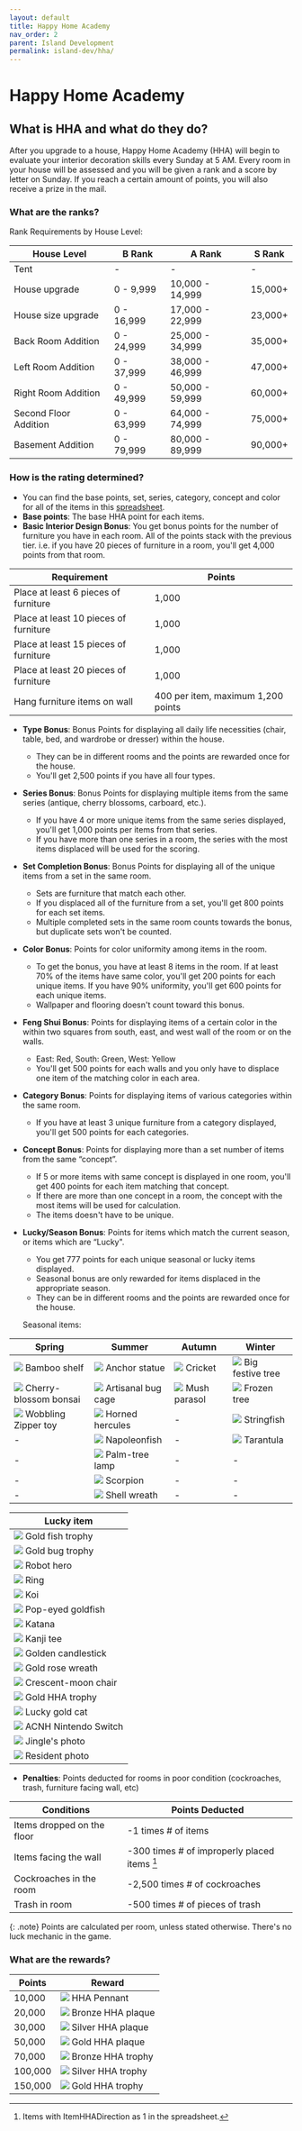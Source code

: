 ```yaml
---
layout: default
title: Happy Home Academy
nav_order: 2
parent: Island Development
permalink: island-dev/hha/
---
```

# Happy Home Academy
## What is HHA and what do they do?
After you upgrade to a house, Happy Home Academy (HHA) will begin to evaluate your interior decoration skills every Sunday at 5 AM. Every room in your house will be assessed and you will be given a rank and a score by letter on Sunday. If you reach a certain amount of points, you will also receive a prize in the mail.

### What are the ranks?
Rank Requirements by House Level:

| House Level           | B Rank      | A Rank           | S Rank  |
|-----------------------|-------------|------------------|---------|
| Tent                  | \-          | \-               | \-      |
| House upgrade         | 0 \- 9,999  | 10,000 \- 14,999 | 15,000+ |
| House size upgrade    | 0 \- 16,999 | 17,000 \- 22,999 | 23,000+ |
| Back Room Addition    | 0 \- 24,999 | 25,000 \- 34,999 | 35,000+ |
| Left Room Addition    | 0 \- 37,999 | 38,000 \- 46,999 | 47,000+ |
| Right Room Addition   | 0 \- 49,999 | 50,000 \- 59,999 | 60,000+ |
| Second Floor Addition | 0 \- 63,999 | 64,000 \- 74,999 | 75,000+ |
| Basement Addition     | 0 \- 79,999 | 80,000 \- 89,999 | 90,000+ |

### How is the rating determined?

- You can find the base points, set, series, category, concept and color for all of the items in this [spreadsheet](https://docs.google.com/spreadsheets/d/13d_LAJPlxMa_DubPTuirkIV4DERBMXbrWQsmSh8ReK4/edit#gid=1919547711).
- **Base points**: The base HHA point for each items.
- **Basic Interior Design Bonus**: You get bonus points for the number of furniture you have in each room. All of the points stack with the previous tier. i.e. if you have 20 pieces of furniture in a room, you'll get 4,000 points from that room.

| Requirement                           | Points                             |
|---------------------------------------|------------------------------------|
| Place at least 6 pieces of furniture  | 1,000                              |
| Place at least 10 pieces of furniture | 1,000                              |
| Place at least 15 pieces of furniture | 1,000                              |
| Place at least 20 pieces of furniture | 1,000                              |
| Hang furniture items on wall          | 400 per item, maximum 1,200 points |

- **Type Bonus**: Bonus Points for displaying all daily life necessities (chair, table, bed, and wardrobe or dresser) within the house.
  - They can be in different rooms and the points are rewarded once for the house.
  - You'll get 2,500 points if you have all four types.
- **Series Bonus**: Bonus Points for displaying multiple items from the same series (antique, cherry blossoms, carboard, etc.). 
  - If you have 4 or more unique items from the same series displayed, you'll get 1,000 points per items from that series.
  - If you have more than one series in a room, the series with the most items displaced will be used for the scoring.
- **Set Completion Bonus**: Bonus Points for displaying all of the unique items from a set in the same room.
  - Sets are furniture that match each other.
  - If you displaced all of the furniture from a set, you'll get 800 points for each set items.
  - Multiple completed sets in the same room counts towards the bonus, but duplicate sets won't be counted.
- **Color Bonus**: Points for color uniformity among items in the room.
  - To get the bonus, you have at least 8 items in the room. If at least 70% of the items have same color, you'll get 200 points for each unique items. If you have 90% uniformity, you'll get 600 points for each unique items.
  - Wallpaper and flooring doesn't count toward this bonus.
- **Feng Shui Bonus**: Points for displaying items of a certain color in the within two squares from south, east, and west wall of the room or on the walls.
  - East: Red,  South: Green, West: Yellow
  - You'll get 500 points for each walls and you only have to displace one item of the matching color in each area.
- **Category Bonus**: Points for displaying items of various categories within the same room.
  - If you have at least 3 unique furniture from a category displayed, you'll get 500 points for each categories.
- **Concept Bonus**: Points for displaying more than a set number of items from the same “concept”.
  - If 5 or more items with same concept is displayed in one room, you'll get 400 points for each item matching that concept.
  - If there are more than one concept in a room, the concept with the most items will be used for calculation.
  - The items doesn't have to be unique.
- **Lucky/Season Bonus**: Points for items which match the current season, or items which are “Lucky".
  - You get 777 points for each unique seasonal or lucky items displayed.
  - Seasonal bonus are only rewarded for items displaced in the appropriate season.
  - They can be in different rooms and the points are rewarded once for the house.

  Seasonal items:

| Spring                | Summer             | Autumn       | Winter           |
|-----------------------|--------------------|--------------|------------------|
| <span><img src="https://acnhcdn.com/latest/FtrIcon/FtrBambooShelf_Remake_0_0.png" id="inv-icon"></span> Bamboo shelf | <span><img src="https://acnhcdn.com/latest/FtrIcon/FtrShipanchor_Remake_0_0.png" id="inv-icon"></span> Anchor statue      | <span><img src="https://acnhcdn.com/latest/FtrIcon/FtrInsectKohrogi.png" id="inv-icon"></span> Cricket       | <span><img src="https://acnhcdn.com/latest/FtrIcon/FtrTreeXmasL_Remake_0_0.png" id="inv-icon"></span> Big festive tree  |
| <span><img src="https://acnhcdn.com/latest/FtrIcon/FtrBonsaiSakura.png" id="inv-icon"></span> Cherry-blossom bonsai   | <span><img src="https://acnhcdn.com/latest/FtrIcon/FtrEventobjInsectBox.png" id="inv-icon"></span> Artisanal bug cage  | <span><img src="https://acnhcdn.com/latest/FtrIcon/FtrMushroomParasol_Remake_0_0.png" id="inv-icon"></span> Mush parasol   | <span><img src="https://acnhcdn.com/latest/FtrIcon/FtrIceTree_Remake_0_0.png" id="inv-icon"></span> Frozen tree       |
| <span><img src="https://acnhcdn.com/latest/FtrIcon/FtrDollPyn.png" id="inv-icon"></span> Wobbling Zipper toy          | <span><img src="https://acnhcdn.com/latest/FtrIcon/FtrInsectHerakuresuohkabuto.png" id="inv-icon"></span> Horned hercules    | \- | <span><img src="https://acnhcdn.com/latest/FtrIcon/FtrFishItou.png" id="inv-icon"></span> Stringfish       |
| \- | <span><img src="https://acnhcdn.com/latest/FtrIcon/FtrFishNaporeonfish.png" id="inv-icon"></span> Napoleonfish              | \- | <span><img src="https://acnhcdn.com/latest/FtrIcon/FtrInsectTaranchura.png" id="inv-icon"></span> Tarantula        |
| \- | <span><img src="https://acnhcdn.com/latest/FtrIcon/FtrPalmtreelamp_Remake_0_0.png" id="inv-icon"></span> Palm-tree lamp     | \- | \- |
| \- | <span><img src="https://acnhcdn.com/latest/FtrIcon/FtrInsectSasori.png" id="inv-icon"></span> Scorpion                      | \- | \- |
| \- | <span><img src="https://acnhcdn.com/latest/FtrIcon/FtrDoorOrnamentWreathShell.png" id="inv-icon"></span> Shell wreath       | \- | \- |

| Lucky item                                                                                                                     |
|--------------------------------------------------------------------------------------------------------------------------------|
| <span><img src="https://acnhcdn.com/latest/FtrIcon/FtrTrophyFishGold.png" id="inv-icon"></span> Gold fish trophy               |
| <span><img src="https://acnhcdn.com/latest/FtrIcon/FtrTrophyInsectGold.png" id="inv-icon"></span> Gold bug trophy              |
| <span><img src="https://acnhcdn.com/latest/FtrIcon/FtrHerorobot_Remake_0_0.png" id="inv-icon"></span> Robot hero               |
| <span><img src="https://acnhcdn.com/latest/FtrIcon/FtrRing_Remake_0_0.png" id="inv-icon"></span> Ring                          |
| <span><img src="https://acnhcdn.com/latest/FtrIcon/FtrFishNishikigoi.png" id="inv-icon"></span> Koi                            |
| <span><img src="https://acnhcdn.com/latest/FtrIcon/FtrFishDemekin.png" id="inv-icon"></span> Pop-eyed goldfish                 |
| <span><img src="https://acnhcdn.com/latest/FtrIcon/FtrJapanSword_Remake_0_0.png" id="inv-icon"></span> Katana                  |
| <span><img src="https://acnhcdn.com/latest/FtrIcon/TopsTexTopTshirtsHKanji0.png" id="inv-icon"></span> Kanji tee               |
| <span><img src="https://acnhcdn.com/latest/FtrIcon/FtrGoldCandlestand.png" id="inv-icon"></span> Golden candlestick            |
| <span><img src="https://acnhcdn.com/latest/FtrIcon/FtrDoorOrnamentWreathRoseGold.png" id="inv-icon"></span> Gold rose wreath   |
| <span><img src="https://acnhcdn.com/latest/FtrIcon/FtrStarMoonChairL_Remake_0_0.png" id="inv-icon"></span> Crescent-moon chair |
| <span><img src="https://acnhcdn.com/latest/FtrIcon/FtrTrophyHhaGold.png" id="inv-icon"></span> Gold HHA trophy                 |
| <span><img src="https://acnhcdn.com/latest/FtrIcon/FtrManekinekoGold.png" id="inv-icon"></span> Lucky gold cat                 |
| <span><img src="https://acnhcdn.com/latest/FtrIcon/FtrSwitch_Remake_0_0.png" id="inv-icon"></span> ACNH Nintendo Switch        |
| <span><img src="https://acnhcdn.com/latest/FtrIcon/BromideNpcSpRei_Remake_0_0.png" id="inv-icon"></span> Jingle's photo        |
| <span><img src="https://acnhcdn.com/latest/FtrIcon/BromideNpcNmlCat00_Remake_0_0.png" id="inv-icon"></span> Resident photo     |

- **Penalties**: Points deducted for rooms in poor condition (cockroaches, trash, furniture facing wall, etc)

| Conditions                 | Points Deducted                               |
|----------------------------|-----------------------------------------------|
| Items dropped on the floor | \-1 times # of items                          |
| Items facing the wall      | \-300 times # of improperly placed items [^1] |
| Cockroaches in the room    | \-2,500 times # of cockroaches                |
| Trash in room              | \-500 times # of pieces of trash              |

[^1]: Items with ItemHHADirection as 1 in the spreadsheet.

{: .note}
Points are calculated per room, unless stated otherwise. There's no luck mechanic in the game.

### What are the rewards?

| Points  | Reward                                                                                                             |
|---------|--------------------------------------------------------------------------------------------------------------------|
| 10,000  | <span><img src="https://acnhcdn.com/latest/FtrIcon/FtrPenantHha.png" id="inv-icon"></span> HHA Pennant             |
| 20,000  | <span><img src="https://acnhcdn.com/latest/FtrIcon/FtrShieldHhaBronze.png" id="inv-icon"></span> Bronze HHA plaque |
| 30,000  | <span><img src="https://acnhcdn.com/latest/FtrIcon/FtrShieldHhaSilver.png" id="inv-icon"></span> Silver HHA plaque |
| 50,000  | <span><img src="https://acnhcdn.com/latest/FtrIcon/FtrShieldHhaGold.png" id="inv-icon"></span> Gold HHA plaque     |
| 70,000  | <span><img src="https://acnhcdn.com/latest/FtrIcon/FtrTrophyHhaBronze.png" id="inv-icon"></span> Bronze HHA trophy |
| 100,000 | <span><img src="https://acnhcdn.com/latest/FtrIcon/FtrTrophyHhaSilver.png" id="inv-icon"></span> Silver HHA trophy |
| 150,000 | <span><img src="https://acnhcdn.com/latest/FtrIcon/FtrTrophyHhaGold.png" id="inv-icon"></span> Gold HHA trophy     |
